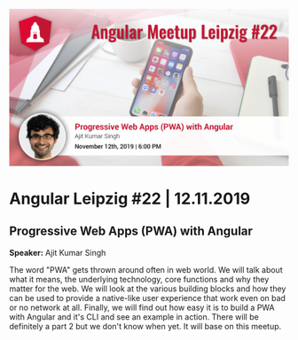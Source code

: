 ![Banner](2019-11-12-banner-ajitkumarsingh-pwa.png)

# Angular Leipzig #22 | 12.11.2019

## Progressive Web Apps (PWA) with Angular

**Speaker:** Ajit Kumar Singh

The word "PWA" gets thrown around often in web world. We will talk about what it means, the underlying technology, core functions and why they matter for the web.
We will look at the various building blocks and how they can be used to provide a native-like user experience that work even on bad or no network at all.
Finally, we will find out how easy it is to build a PWA with Angular and it's CLI and see an example in action.
There will be definitely a part 2 but we don't know when yet. It will base on this meetup.